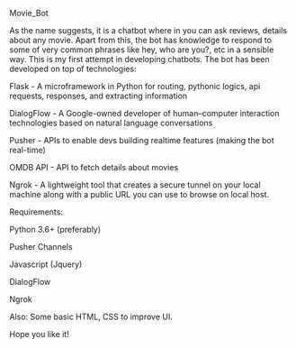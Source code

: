 Movie_Bot

As the name suggests, it is a chatbot where in you can ask reviews, details about any movie. Apart from this, the bot has knowledge to respond to some of very common phrases like hey, who are you?, etc in a sensible way. 
This is my first attempt in developing chatbots. 
The bot has been developed on top of technologies:

Flask - A microframework in Python for routing, pythonic logics, api requests, responses, and extracting information

DialogFlow -  A Google-owned developer of human–computer interaction technologies based on natural language conversations

Pusher - APIs to enable devs building realtime features (making the bot real-time)

OMDB API - API to fetch details about movies

Ngrok - A lightweight tool that creates a secure tunnel on your local machine along with a public URL you can use to browse on local host.

Requirements:

Python 3.6+ (preferably)

Pusher Channels

Javascript (Jquery)

DialogFlow

Ngrok

Also: Some basic HTML, CSS to improve UI.

Hope you like it!

